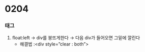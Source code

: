 # 0204

### 태그

1. float:left → div를 붕뜨게한다 → 다음 div가 들어오면 그밑에 깔린다
    - 해결법 :<div style=”clear : both”>